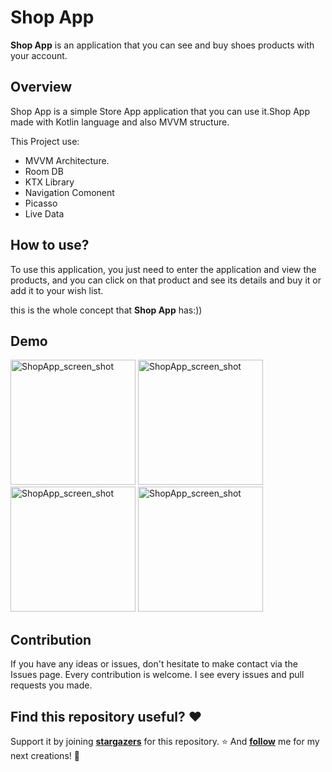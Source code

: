 # Shop App

**Shop App** is an application that you can see and buy shoes products with your account.

## Overview

Shop App is a simple Store App application that you can use it.Shop App made with Kotlin language and also MVVM structure.

This Project use:

- MVVM Architecture.
- Room DB
- KTX Library
- Navigation Comonent
- Picasso
- Live Data

## How to use?

To use this application, you just need to enter the application and view the products, and you can click on that product and see its details and buy it or add it to your wish list.

this is the whole concept that **Shop App** has:))

## Demo

<img src="https://user-images.githubusercontent.com/75157969/179458363-beb0abc0-69fa-4160-a161-6c44cb6eedd2.jpg" alt="ShopApp_screen_shot" width="200"/>  
<img src="https://user-images.githubusercontent.com/75157969/179458368-25bc5277-399d-4082-8457-f74c4facf17e.jpg" alt="ShopApp_screen_shot" width="200"/> 
<img src="https://user-images.githubusercontent.com/75157969/179458373-d0e471f0-f927-4002-a4fb-8992bce16e45.jpg" alt="ShopApp_screen_shot" width="200"/> 
<img src="https://user-images.githubusercontent.com/75157969/179458376-74327fdc-0327-4ed8-b0db-2c78b034c5cf.jpg" alt="ShopApp_screen_shot" width="200"/> 


## Contribution

If you have any ideas or issues, don't hesitate to make contact via the Issues page. Every contribution is welcome. I see every issues and pull requests you made.

## Find this repository useful? ❤️

Support it by joining **[stargazers](https://github.com/miladgoli/ShopApp/stargazers)** for this repository. ⭐
And **[follow](https://github.com/miladgoli)** me for my next creations! 🤩

